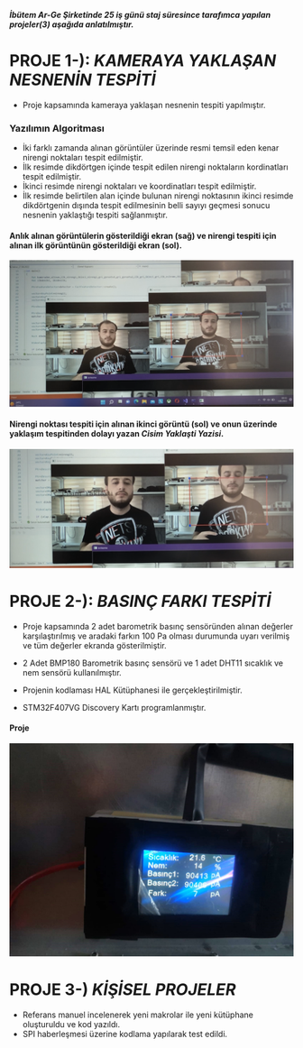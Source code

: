 
***İbütem Ar-Ge Şirketinde 25 iş günü staj süresince tarafımca  yapılan projeler(3) aşağıda anlatılmıştır.***

# PROJE 1-): *KAMERAYA YAKLAŞAN NESNENİN TESPİTİ*

- Proje kapsamında kameraya yaklaşan nesnenin tespiti yapılmıştır.

### Yazılımın Algoritması

- İki farklı zamanda alınan görüntüler üzerinde resmi temsil eden kenar nirengi noktaları tespit edilmiştir.
- İlk resimde dikdörtgen içinde  tespit edilen nirengi noktaların kordinatları tespit edilmiştir.
- İkinci resimde nirengi noktaları ve koordinatları tespit edilmiştir.
- İlk resimde belirtilen alan içinde bulunan nirengi noktasının ikinci resimde dikdörtgenin dışında tespit edilmesinin belli sayıyı geçmesi sonucu nesnenin yaklaştığı tespiti sağlanmıştır. 


#### Anlık alınan görüntülerin gösterildiği ekran (sağ) ve nirengi tespiti için alınan ilk görüntünün gösterildiği ekran (sol).
<img src="https://github.com/emremaltas/StajProjelerim/blob/master/1)Yaklaşan%20Cisim%20Tespiti/yaklaşma%20olmadığında.png"  width="1000" high="250">

#### Nirengi noktası tespiti için alınan ikinci görüntü (sol) ve onun üzerinde yaklaşım tespitinden dolayı yazan ***Cisim Yaklaşti Yazisi***.
<img src="https://github.com/emremaltas/StajProjelerim/blob/master/1)Yaklaşan%20Cisim%20Tespiti/yaklaşma%20olduğunda.png"  width="1000" high="250">


# PROJE 2-): *BASINÇ FARKI TESPİTİ*
- Proje kapsamında 2 adet barometrik basınç sensöründen alınan değerler karşılaştırılmış ve aradaki farkın 100 Pa olması durumunda uyarı verilmiş ve tüm değerler ekranda gösterilmiştir.

- 2 Adet BMP180 Barometrik basınç sensörü ve 1 adet DHT11 sıcaklık ve nem sensörü kullanılmıştır.
- Projenin kodlaması HAL Kütüphanesi ile gerçekleştirilmiştir.
- STM32F407VG Discovery Kartı programlanmıştır.

#### Proje
<img src="https://github.com/emremaltas/StajProjelerim/blob/master/2)Basınç%20Farkı%20Tespiti/Projenin%20Son%20Hali.jpg"  width="700" high="100">




# PROJE 3-) *KİŞİSEL PROJELER*

- Referans manuel incelenerek yeni makrolar ile yeni kütüphane oluşturuldu ve kod yazıldı.
- SPI haberleşmesi üzerine kodlama yapılarak test edildi.

